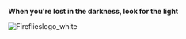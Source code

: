 **When you're lost in the darkness, look for the light**

![Fireflieslogo_white](https://user-images.githubusercontent.com/4831847/94148940-f1d82f00-fe7f-11ea-9968-e56c443d8fae.png)

